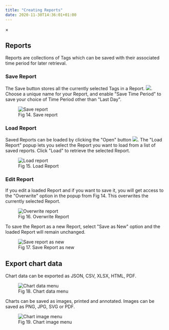 ```yaml
---
title: "Creating Reports"
date: 2020-11-30T14:36:01+01:00
---
```

<!-- The Modal -->
<div id="myModal" class="modal">
  <span class="close">&times;</span>
  <img class="modal-content" id="img01">
  <div id="caption"></div>
</div>

## Reports 
Reports are collections of Tags which can be saved with their associated time period for later retrieval.
### Save Report
The Save button stores all the currently selected Tags in a Report. <img src="/save_report_button.png">.<br> 
Choose a unique name for your Report, and enable "Save Time Period" to save your choice of Time Period other than "Last Day".
<figure class="image_container">
    <img class="center_image myImg" onClick="reply_click(this)"  id="save_new_report" src="/save_new_report.png" alt="Save report">
    <figcaption>Fig 14. Save report</figcaption>
</figure>

### Load Report
Saved Reports can be loaded by clicking the "Open" button <img src="/load_report_button.png">. The "Load Report" popup lets you select the Report you want to load from a list of saved reports. Click "Load" to retrieve the selected Report.
<figure class="image_container">
    <img class="center_image myImg figure_resize2" onClick="reply_click(this)"  id="load_report_popup" src="/load_report_popup.png" alt="Load report">
    <figcaption>Fig 15. Load Report</figcaption>
</figure>

### Edit Report
If you edit a loaded Report and if you want to save it, you will get access to the "Overwrite" option in the popup from Fig 14. This overwrites the currently selected Report.
<figure class="image_container">
    <img class="center_image myImg figure_resize1" onClick="reply_click(this)"  id="overwrite_report" src="/overwrite_report.png" alt="Overwrite report">
    <figcaption>Fig 16. Overwrite Report</figcaption>
</figure> 
 To save the Report as a new Report, select "Save as New" option and the loaded Report will remain unchanged.
<figure class="image_container">
    <img class="center_image myImg figure_resize1" onClick="reply_click(this)"  id="save_as_new_report" src="/save_as_new_report.png" alt="Save report as new">
    <figcaption>Fig 17. Save Report as new</figcaption>
</figure> 

## Export chart data
Chart data can be exported as JSON, CSV, XLSX, HTML, PDF. 
<figure class="image_container">
    <img class="center_image myImg figure_resize1" onClick="reply_click(this)"  id="chart_data_menu" src="/chart_data_menu.png" alt="Chart data menu">
    <figcaption>Fig 18. Chart data menu</figcaption>
</figure> 
Charts can be saved as images, printed and annotated. Images can be saved as PNG, JPG, SVG or PDF.
<figure class="image_container">
    <img class="center_image myImg figure_resize1" onClick="reply_click(this)"  id="chart_image_menu" src="/chart_image_menu.png" alt="Chart image menu">
    <figcaption>Fig 19. Chart image menu</figcaption>
</figure>

<script>
// Get the modal
var modal = document.getElementById("myModal");

var modalImg = document.getElementById("img01");
var captionText = document.getElementById("caption");
function reply_click(img)
{
    modal.style.display = "block";
    modalImg.src = img.src;
    captionText.innerHTML = img.alt;
}

modal.onclick = function() { 
  modal.style.display = "none";
}

document.addEventListener('keyup', function(e) {
    if (e.keyCode == 27) {
        modal.style.display = "none";
    }
});
</script>